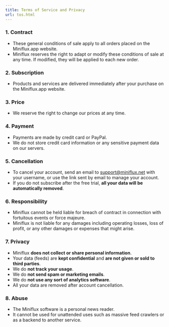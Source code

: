 ```yaml
---
title: Terms of Service and Privacy
url: tos.html
---
```


### 1. Contract

-   These general conditions of sale apply to all orders placed on the
    Miniflux.app website.
-   Miniflux reserves the right to adapt or modify these conditions of sale
    at any time. If modified, they will be applied to each new order.

### 2. Subscription

-   Products and services are delivered immediately after your purchase on the
    Miniflux.app website.

### 3. Price

-   We reserve the right to change our prices at any time.

### 4. Payment

-   Payments are made by credit card or PayPal.
-   We do not store credit card information or any sensitive payment data on our
    servers.

### 5. Cancellation

-   To cancel your account, send an email to <support@miniflux.net> with
    your username, or use the link sent by email to manage your account.
-   If you do not subscribe after the free trial, **all your data will be
    automatically removed**.

### 6. Responsibility

-   Miniflux cannot be held liable for breach of contract in connection
    with fortuitous events or force majeure.
-   Miniflux is not liable for any damages including operating losses, loss
    of profit, or any other damages or expenses that might arise.

### 7. Privacy

-   Miniflux **does not collect or share personal information**.
-   Your data (feeds) are **kept confidential** and **are not given or
    sold to third parties**.
-   We do **not track your usage**.
-   We do **not send spam or marketing emails**.
-   We do **not use any sort of analytics software**.
-   All your data are removed after account cancellation.

### 8. Abuse

-   The Miniflux software is a personal news reader.
-   It cannot be used for unattended uses such as massive feed crawlers
    or as a backend to another service.